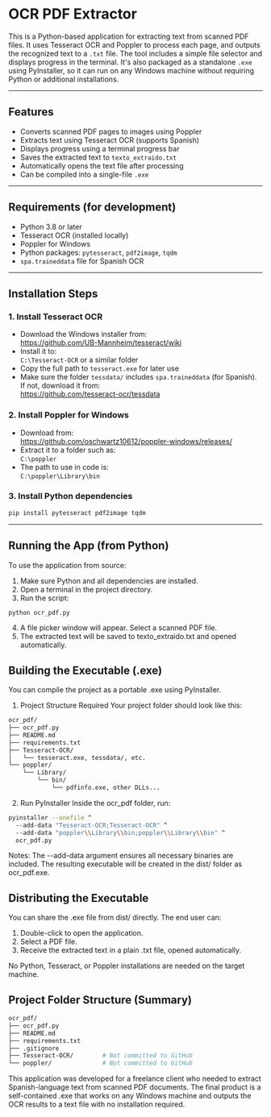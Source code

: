 # OCR PDF Extractor

This is a Python-based application for extracting text from scanned PDF files. It uses Tesseract OCR and Poppler to process each page, and outputs the recognized text to a `.txt` file. The tool includes a simple file selector and displays progress in the terminal. It's also packaged as a standalone `.exe` using PyInstaller, so it can run on any Windows machine without requiring Python or additional installations.

---

## Features

- Converts scanned PDF pages to images using Poppler
- Extracts text using Tesseract OCR (supports Spanish)
- Displays progress using a terminal progress bar
- Saves the extracted text to `texto_extraido.txt`
- Automatically opens the text file after processing
- Can be compiled into a single-file `.exe`

---

## Requirements (for development)

- Python 3.8 or later
- Tesseract OCR (installed locally)
- Poppler for Windows
- Python packages: `pytesseract`, `pdf2image`, `tqdm`
- `spa.traineddata` file for Spanish OCR

---

## Installation Steps

### 1. Install Tesseract OCR

- Download the Windows installer from:  
  https://github.com/UB-Mannheim/tesseract/wiki
- Install it to:  
  `C:\Tesseract-OCR` or a similar folder
- Copy the full path to `tesseract.exe` for later use
- Make sure the folder `tessdata/` includes `spa.traineddata` (for Spanish).  
  If not, download it from:  
  https://github.com/tesseract-ocr/tessdata

### 2. Install Poppler for Windows

- Download from:  
  https://github.com/oschwartz10612/poppler-windows/releases/
- Extract it to a folder such as:  
  `C:\poppler`
- The path to use in code is:  
  `C:\poppler\Library\bin`

### 3. Install Python dependencies

```bash
pip install pytesseract pdf2image tqdm
```

---

## Running the App (from Python)

To use the application from source:

1. Make sure Python and all dependencies are installed.
2. Open a terminal in the project directory.
3. Run the script:

```bash
python ocr_pdf.py
```

4. A file picker window will appear. Select a scanned PDF file.
5. The extracted text will be saved to texto_extraido.txt and opened automatically.

## Building the Executable (.exe)
You can compile the project as a portable .exe using PyInstaller.

1. Project Structure Required
Your project folder should look like this:

```bash
ocr_pdf/
├── ocr_pdf.py
├── README.md
├── requirements.txt
├── Tesseract-OCR/
│   └── tesseract.exe, tessdata/, etc.
└── poppler/
    └── Library/
        └── bin/
            └── pdfinfo.exe, other DLLs...
```
2. Run PyInstaller
Inside the ocr_pdf folder, run:

```bash
pyinstaller --onefile ^
  --add-data "Tesseract-OCR;Tesseract-OCR" ^
  --add-data "poppler\\Library\\bin;poppler\\Library\\bin" ^
  ocr_pdf.py
```

Notes:
The --add-data argument ensures all necessary binaries are included.
The resulting executable will be created in the dist/ folder as ocr_pdf.exe.

## Distributing the Executable
You can share the .exe file from dist/ directly. The end user can:

1. Double-click to open the application.
2. Select a PDF file.
3. Receive the extracted text in a plain .txt file, opened automatically.

No Python, Tesseract, or Poppler installations are needed on the target machine.

## Project Folder Structure (Summary)

```bash
ocr_pdf/
├── ocr_pdf.py
├── README.md
├── requirements.txt
├── .gitignore
├── Tesseract-OCR/        # Not committed to GitHub
└── poppler/              # Not committed to GitHub
```

This application was developed for a freelance client who needed to extract Spanish-language text from scanned PDF documents. The final product is a self-contained .exe that works on any Windows machine and outputs the OCR results to a text file with no installation required.

